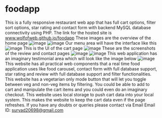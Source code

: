 # foodapp
This is a fully responsive restaurant web app that has full cart options, filter sort options, star rating and contact form with backend MySQL database connectivity using PHP. 
The link for the hosted site is www.wolfofweb.github.io/foodapp
These images are the overview of the home page
![image](https://user-images.githubusercontent.com/110967235/202606964-4628958f-db6b-404e-8730-c64dc9056439.png)
![image](https://user-images.githubusercontent.com/110967235/202606905-f61ea28d-7783-4c8f-8796-6ebdd02cbfa2.png)
Our menu area will have the interface like this
![image](https://user-images.githubusercontent.com/110967235/202607030-009c9f57-df61-4277-9133-ffbee7cb47bd.png)
This is the UI of the cart page
![image](https://user-images.githubusercontent.com/110967235/202607107-489de2ae-97a9-4531-bfaf-4a707a3e7049.png)
These are the screenshots of the review and contact pages 
![image](https://user-images.githubusercontent.com/110967235/202607244-3e98d172-0636-421a-9302-e3d7fd3834b1.png)
![image](https://user-images.githubusercontent.com/110967235/202607281-6c83ec60-445a-4f23-9c6c-db3ed505472b.png)
This web application has an imaginary testimonial area which will look like the image below
![image](https://user-images.githubusercontent.com/110967235/202607368-383c9ac0-b186-4705-bc80-d62541c8185d.png)
This website has all practical web components that a real time food application uses like food carousel, contact form with full database support, star rating and review with full database support  and filter functionalities.
This website has a vegetarian only mode button that will let you toggle between veg and non-veg items by filtering.
You could be able to add to cart and manipulate the cart items and you could even do an imaginary checkout.
This website uses local storage to push cart data into your local system. This makes the website to keep the cart data even if the page refreshes.
If you have any doubts or queries please contact via Email
Email ID: suryad20698@gmail.com
